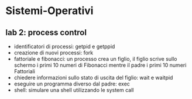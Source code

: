 # Sistemi-Operativi
## lab 2: process control
- identificatori di processi: getpid e getppid
- creazione di nuovi processi: fork
- fattoriale e fibonacci: un processo crea un figlio, il figlio scrive sullo schermo i primi 10 numeri di Fibonacci mentre il padre i primi 10 numeri Fattoriali
- chiedere informazioni sullo stato di uscita del figlio: wait e waitpid
- eseguire un programma diverso dal padre: exec
- shell: simulare una shell utilizzando le system call